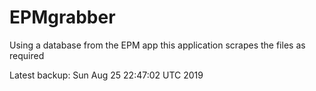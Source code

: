 # EPMgrabber
Using a database from the EPM app this application scrapes the files as required


Latest backup: Sun Aug 25 22:47:02 UTC 2019
